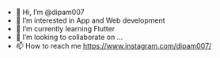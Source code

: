 - 👋 Hi, I’m @dipam007
- 👀 I’m interested in App and Web development
- 🌱 I’m currently learning Flutter
- 💞️ I’m looking to collaborate on ...
- 📫 How to reach me https://www.instagram.com/dipam007/

<!---
dipam007/dipam007 is a ✨ special ✨ repository because its `README.md` (this file) appears on your GitHub profile.
You can click the Preview link to take a look at your changes.
--->
